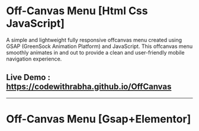 # Off-Canvas Menu [Html Css JavaScript]

A simple and lightweight fully responsive offcanvas menu created using GSAP (GreenSock Animation Platform) and JavaScript. This offcanvas menu smoothly animates in and out to provide a clean and user-friendly mobile navigation experience.

## Live Demo : https://codewithrabha.github.io/OffCanvas

------------------------------------------------------------------


# Off-Canvas Menu [Gsap+Elementor]
